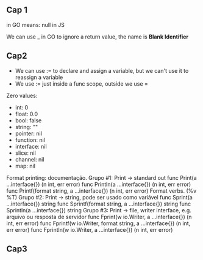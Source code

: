 ## Cap 1
<nil> in GO means: null in JS

We can use _ in GO to ignore a return value, the name is **Blank Identifier**

## Cap2

 - We can use := to declare and assign a variable, but we can't use it to reassign a variable
 - We use := just inside a func scope, outside we use =

 Zero values:
  - int: 0
  - float: 0.0
  - bool: false
  - string: ""
  - pointer: nil
  - function: nil
  - interface: nil
  - slice: nil
  - channel: nil
  - map: nil


  Format printing: documentação.
    Grupo #1: Print -> standard out
      func Print(a ...interface{}) (n int, err error)
      func Println(a ...interface{}) (n int, err error)
      func Printf(format string, a ...interface{}) (n int, err error)
  Format verbs. (%v %T)
    Grupo #2: Print -> string, pode ser usado como variável
      func Sprint(a ...interface{}) string
      func Sprintf(format string, a ...interface{}) string
      func Sprintln(a ...interface{}) string
    Grupo #3: Print -> file, writer interface, e.g. arquivo ou resposta de servidor
    func Fprint(w io.Writer, a ...interface{}) (n int, err error)
    func Fprintf(w io.Writer, format string, a ...interface{}) (n int, err error)
    func Fprintln(w io.Writer, a ...interface{}) (n int, err error)



## Cap3
